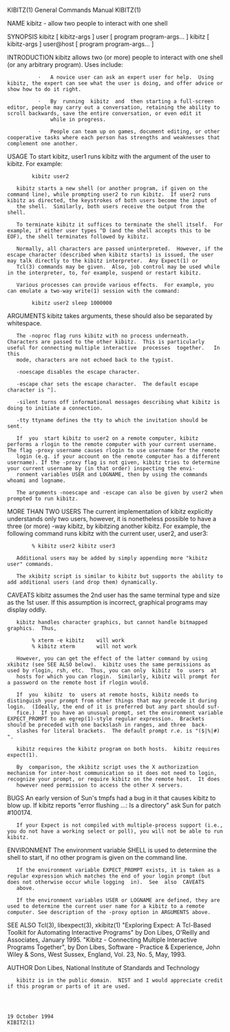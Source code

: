 KIBITZ(1)                                                                                  General Commands Manual                                                                                  KIBITZ(1)



NAME
       kibitz - allow two people to interact with one shell

SYNOPSIS
       kibitz [ kibitz-args ] user [ program program-args...  ]
       kibitz [ kibitz-args ] user@host [ program program-args...  ]

INTRODUCTION
       kibitz allows two (or more) people to interact with one shell (or any arbitrary program).  Uses include:

              ·   A novice user can ask an expert user for help.  Using kibitz, the expert can see what the user is doing, and offer advice or show how to do it right.

              ·   By  running  kibitz  and  then starting a full-screen editor, people may carry out a conversation, retaining the ability to scroll backwards, save the entire conversation, or even edit it
                  while in progress.

              ·   People can team up on games, document editing, or other cooperative tasks where each person has strengths and weaknesses that complement one another.

USAGE
       To start kibitz, user1 runs kibitz with the argument of the user to kibitz.  For example:

            kibitz user2

       kibitz starts a new shell (or another program, if given on the command line), while prompting user2 to run kibitz.  If user2 runs kibitz as directed, the keystrokes of both users become the input of
       the shell.  Similarly, both users receive the output from the shell.

       To terminate kibitz it suffices to terminate the shell itself.  For example, if either user types ^D (and the shell accepts this to be EOF), the shell terminates followed by kibitz.

       Normally, all characters are passed uninterpreted.  However, if the escape character (described when kibitz starts) is issued, the user may talk directly to the kibitz interpreter.  Any Expect(1) or
       Tcl(3) commands may be given.  Also, job control may be used while in the interpreter, to, for example, suspend or restart kibitz.

       Various processes can provide various effects.  For example, you can emulate a two-way write(1) session with the command:

            kibitz user2 sleep 1000000

ARGUMENTS
       kibitz takes arguments, these should also be separated by whitespace.

       The -noproc flag runs kibitz with no process underneath.  Characters are passed to the other kibitz.  This is particularly useful for connecting multiple interactive  processes  together.   In  this
       mode, characters are not echoed back to the typist.

       -noescape disables the escape character.

       -escape char sets the escape character.  The default escape character is ^].

       -silent turns off informational messages describing what kibitz is doing to initiate a connection.

       -tty ttyname defines the tty to which the invitation should be sent.

       If  you  start kibitz to user2 on a remote computer, kibitz performs a rlogin to the remote computer with your current username. The flag -proxy username causes rlogin to use username for the remote
       login (e.g. if your account on the remote computer has a different username). If the -proxy flag is not given, kibitz tries to determine your current username by (in that order) inspecting the envi‐
       ronment variables USER and LOGNAME, then by using the commands whoami and logname.

       The arguments -noescape and -escape can also be given by user2 when prompted to run kibitz.


MORE THAN TWO USERS
       The  current implementation of kibitz explicitly understands only two users, however, it is nonetheless possible to have a three (or more) -way kibitz, by kibitzing another kibitz.  For example, the
       following command runs kibitz with the current user, user2, and user3:

            % kibitz user2 kibitz user3

       Additional users may be added by simply appending more "kibitz user" commands.

       The xkibitz script is similar to kibitz but supports the ability to add additional users (and drop them) dynamically.

CAVEATS
       kibitz assumes the 2nd user has the same terminal type and size as the 1st user.  If this assumption is incorrect, graphical programs may display oddly.

       kibitz handles character graphics, but cannot handle bitmapped graphics.  Thus,

            % xterm -e kibitz    will work
            % kibitz xterm       will not work

       However, you can get the effect of the latter command by using xkibitz (see SEE ALSO below).  kibitz uses the same permissions as used by rlogin, rsh, etc.  Thus, you can only  kibitz  to  users  at
       hosts for which you can rlogin.  Similarly, kibitz will prompt for a password on the remote host if rlogin would.

       If  you  kibitz  to  users at remote hosts, kibitz needs to distinguish your prompt from other things that may precede it during login.  (Ideally, the end of it is preferred but any part should suf‐
       fice.)  If you have an unusual prompt, set the environment variable EXPECT_PROMPT to an egrep(1)-style regular expression.  Brackets should be preceded with one backslash in ranges, and three  back‐
       slashes for literal brackets.  The default prompt r.e. is "($|%|#) ".

       kibitz requires the kibitz program on both hosts.  kibitz requires expect(1).

       By  comparison, the xkibitz script uses the X authorization mechanism for inter-host communication so it does not need to login, recognize your prompt, or require kibitz on the remote host.  It does
       however need permission to access the other X servers.

BUGS
       An early version of Sun's tmpfs had a bug in it that causes kibitz to blow up.  If kibitz reports "error flushing ...: Is a directory" ask Sun for patch #100174.

       If your Expect is not compiled with multiple-process support (i.e., you do not have a working select or poll), you will not be able to run kibitz.

ENVIRONMENT
       The environment variable SHELL is used to determine the shell to start, if no other program is given on the command line.

       If the environment variable EXPECT_PROMPT exists, it is taken as a regular expression which matches the end of your login prompt (but does not otherwise occur while logging  in).  See  also  CAVEATS
       above.

       If the environment variables USER or LOGNAME are defined, they are used to determine the current user name for a kibitz to a remote computer. See description of the -proxy option in ARGUMENTS above.

SEE ALSO
       Tcl(3), libexpect(3), xkibitz(1)
       "Exploring Expect: A Tcl-Based Toolkit for Automating Interactive Programs" by Don Libes, O'Reilly and Associates, January 1995.
       "Kibitz - Connecting Multiple Interactive Programs Together", by Don Libes, Software - Practice & Experience, John Wiley & Sons, West Sussex, England, Vol. 23, No. 5, May, 1993.

AUTHOR
       Don Libes, National Institute of Standards and Technology

       kibitz is in the public domain.  NIST and I would appreciate credit if this program or parts of it are used.



                                                                                               19 October 1994                                                                                      KIBITZ(1)
